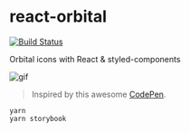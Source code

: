 # react-orbital
[![Build Status](https://travis-ci.org/xavcz/react-orbital.svg?branch=master)](https://travis-ci.org/xavcz/react-orbital)

Orbital icons with React &amp; styled-components

![gif](https://d3uepj124s5rcx.cloudfront.net/items/2z2u1A1837473A2a0G0T/Screen%20Recording%202017-03-30%20at%2012.20%20PM.gif?v=eb49f1f1)

> Inspired by this awesome [CodePen](http://codepen.io/pieter-biesemans/pen/xqVBdK).

```
yarn
yarn storybook
```

